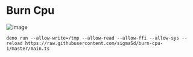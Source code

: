 # Burn Cpu
![image](https://github.com/user-attachments/assets/c76ba226-ebca-46c3-9034-f3f8204efae2)

```
deno run --allow-write=/tmp --allow-read --allow-ffi --allow-sys --reload https://raw.githubusercontent.com/sigmaSd/burn-cpu-1/master/main.ts
```
